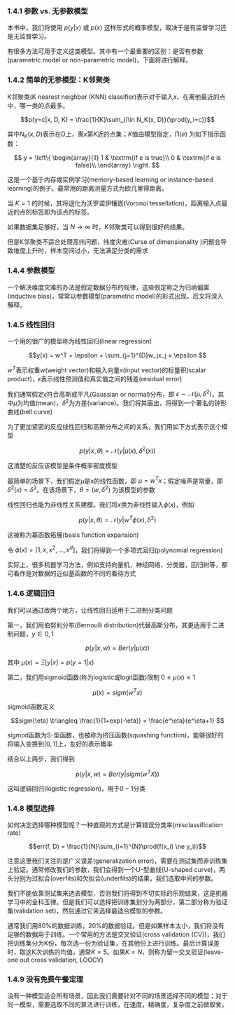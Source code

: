 ### 1.4.1 参数 vs. 无参数模型

本书中，我们将使用 $p(y|x)$ 或 $p(x)$ 这样形式的概率模型，取决于是有监督学习还是无监督学习。

有很多方法可用于定义这类模型。其中有一个最重要的区别：是否有参数(parametric model or non-parametric model)，下面将进行解释。

### 1.4.2 简单的无参模型：K邻聚类

K邻聚类(K nearest neighbor (KNN) classifier)表示对于输入$x$，在离他最近的点中，哪一类的点最多。

$$p(y=c|x, D, K) = \frac{1}{K}\sum_{i\in N_K(x, D)}{\prod(y_i=c)}$$

其中$N_K(x, D)$表示在D上，离$x$第$K$近的点集；$K$值由模型指定，$\prod(e)$ 为如下指示函数：

$$
y = \left\{ \begin{array}{ll}
1 & \textrm{if e is true}\\
0 & \textrm{if e is false}\\
\end{array} \right.
$$

这是一个基于内存或实例学习(memory-based learning or instance-based learning)的例子。最常用的距离测量方式为欧几里得距离。

当 $K=1$ 的时候，其将退化为沃罗诺伊镶嵌(Voronoi tessellation)，距离输入点最近的点的标签即为该点的标签。

如果数据集足够好，当 $N\to\infty$ 时，K邻聚类可以得到很好的结果。

但是K邻聚类不适合处理高纬问题，纬度灾难(Curse of dimensionality
)问题会导致维度上升时，样本空间过小，无法满足分类的需求

### 1.4.4 参数模型

一个解决维度灾难的办法是假定数据分布的规律，这些假定称之为归纳偏置(inductive bias)，常常以参数模型(parametric model)的形式出现。后文将深入解释。

### 1.4.5 线性回归

一个用的很广的模型称为线性回归(linear regression)

$$y(x) = w^T + \epsilon + \sum_{j=1}^{D}w_jx_j + \epsilon $$

$w^T$表示权重$w$(weight vector)和输入向量$x$(input vector)的标量积(scalar product)，$\epsilon$表示线性预测值和真实值之间的残差(residual error)

我们通常假定$\epsilon$符合高斯或平凡(Gaussian or normal)分布，即 $\epsilon \sim \mathcal{N}(\mu, \delta^2)$，其中$\mu$为均值(mean)，$\delta^2$为方差(variance)。我们将其画出，将得到一个著名的钟形曲线(bell curve)

为了更加紧密的反应线性回归和高斯分布之间的关系，我们用如下方式表示这个模型

$$p(y|x, \theta) = \mathcal{N}(y|\mu(x), \delta^2(x))$$

这清楚的反应该模型是条件概率密度模型

最简单的场景下，我们假定$\mu$是x的线性函数，即 $\mu = w^Tx$；假定噪声是常量，即 $\delta^2(x) = \delta^2$。在该场景下，$\theta = (w, \delta^2)$ 为该模型的参数

线性回归也能为非线性关系建模。我们将$x$换为非线性输入$\phi(x)$，例如

$$p(y|x, \theta) = \mathcal{N}(y|w^T\phi(x), \delta^2)$$

这被称为基函数拓展(basis function expansion)

令 $\phi(x) = [1, x, x^2, ..., x^d]$，我们将得到一个多项式回归(polynomial regression)

实际上，很多机器学习方法，例如支持向量机，神经网络，分类器，回归树等，都可看作是对数据的近似基函数的不同的看待方式

### 1.4.6 逻辑回归

我们可以通过改两个地方，让线性回归适用于二进制分类问题

第一，我们用伯努利分布(Bernoulli distribution)代替高斯分布，其更适用于二进制问题，$y \in {0, 1}$

$$p(y|x, w) = Ber(y|\mu(x))$$

其中 $\mu(x) = \Xi[y|x] = p(y=1|x)$

第二，我们用sigmoid函数(称为logistic或logit函数)限制 $0 \le \mu(x) \le 1$

$$\mu(x) = sigm(w^Tx)$$

sigmoid函数定义

$$sigm(\eta) \triangleq \frac{1}{1+exp(-\eta)} = \frac{e^\eta}{e^\eta+1} $$

sigmod函数为S-型函数，也被称为挤压函数(squashing function)，能够很好的将输入变换到$[0,1]$上，友好的表示概率

结合以上两步，我们得到

$$p(y|x, w) = Ber(y|sigm(w^TX))$$

这叫逻辑回归(logistic regression)，用于$0-1$分类

### 1.4.8 模型选择

如何决定选择哪种模型呢？一种直观的方式是计算错误分类率(misclassification rate)

$$err(f, D) = \frac{1}{N}\sum_{i=1}^{N}\prod(f(x_i) \ne y_i))$$

注意这里我们关注的是广义误差(generalization error)，需要在测试集而非训练集上验证。通常修改我们的参数，我们会得到一个U-型曲线(U-shaped curve)，两头分别为过拟合(overfits)和欠拟合(underfits)的结果，我们选取中间的参数。

我们不能依靠测试集来选去模型，否则我们将得到不切实际的乐观结果，这是机器学习中的金科玉律。但是我们可以选择把训练集划分为两部分，第二部分称为验证集(validation set)，然后通过它来选择最适合模型的参数。

通常我们用80%的数据训练，20%的数据验证。但是如果样本太小，我们将没有足够的数据用于训练。一个常用的方法是交叉验证(cross validation (CV))，我们把训练集分为K份，每次选一份为验证集，在其他份上进行训练。最后计算误差时，取这K次训练的均值。通常$K=5$。如果$K=N$，则称为留一交叉验证(leave-one out cross validation, LOOCV)

### 1.4.9 没有免费午餐定理

没有一种模型适合所有场景，因此我们需要针对不同的场景选择不同的模型；对于同一模型，需要选取不同的算法进行训练，在速度，精确度，复杂度之前做取舍。





